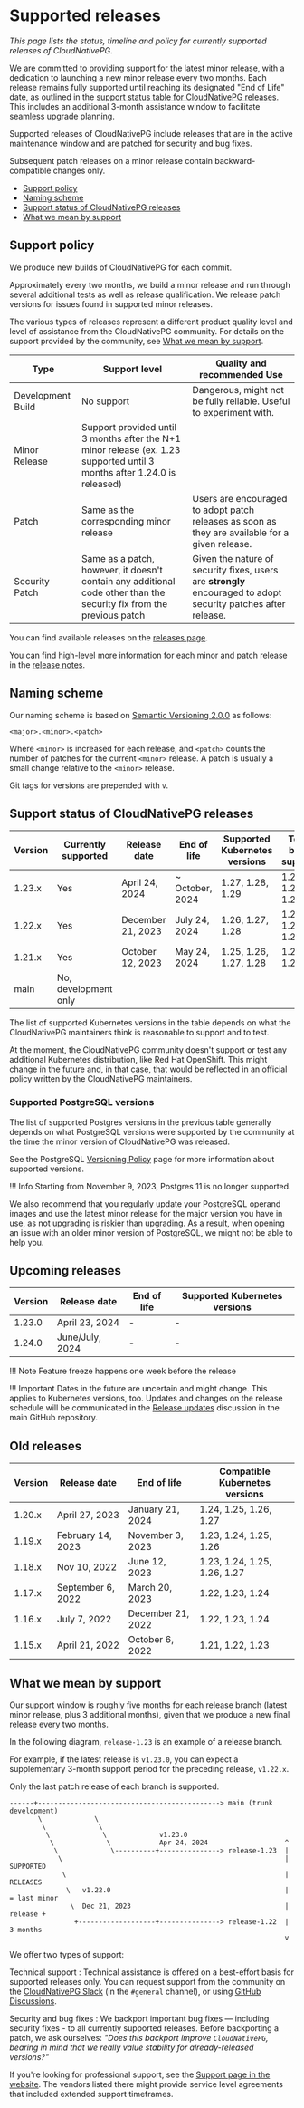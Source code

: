 # Supported releases

<!-- Inspired by https://github.com/istio/istio.io/blob/933b896c/content/en/docs/releases/supported-releases/index.md -->
<!-- Inspired by https://github.com/cert-manager/website/blob/009c5e41/content/docs/installation/supported-releases.md -->

*This page lists the status, timeline and policy for currently supported
releases of CloudNativePG*.

We are committed to providing support for the latest minor release, with a
dedication to launching a new minor release every two months. Each release
remains fully supported until reaching its designated "End of Life" date, as
outlined in the [support status table for CloudNativePG releases](#support-status-of-cloudnativepg-releases).
This includes an additional 3-month assistance window to facilitate seamless
upgrade planning.

Supported releases of CloudNativePG include releases that are in the active
maintenance window and are patched for security and bug fixes.

Subsequent patch releases on a minor release contain backward-compatible changes only.


* [Support policy](#support-policy)
* [Naming scheme](#naming-scheme)
* [Support status of CloudNativePG releases](#support-status-of-cloudnativepg-releases)
* [What we mean by support](#what-we-mean-by-support)

## Support policy

We produce new builds of CloudNativePG for each commit.

Approximately every two months, we build a minor release and run through several
additional tests as well as release qualification. We release patch versions
for issues found in supported minor releases.

The various types of releases represent a different product quality level and
level of assistance from the CloudNativePG community.
For details on the support provided by the community, see
[What we mean by support](#what-we-mean-by-support).

| Type              | Support level                                                                                                         | Quality and recommended Use                                                                                    |
|-------------------|-----------------------------------------------------------------------------------------------------------------------|----------------------------------------------------------------------------------------------------------------|
| Development Build | No support                                                                                                            | Dangerous, might not be fully reliable. Useful to experiment with.                                               |
| Minor Release     | Support provided until 3 months after the N+1 minor release (ex. 1.23 supported until 3 months after 1.24.0 is released)|
| Patch             | Same as the corresponding minor release                                                                               | Users are encouraged to adopt patch releases as soon as they are available for a given release.                |
| Security Patch    | Same as a patch, however, it doesn't contain any additional code other than the security fix from the previous patch | Given the nature of security fixes, users are **strongly** encouraged to adopt security patches after release. |

You can find available releases on the [releases page](https://github.com/cloudnative-pg/cloudnative-pg/releases).

You can find high-level more information for each minor and patch release in the [release notes](release_notes.md).

## Naming scheme

Our naming scheme is based on [Semantic Versioning 2.0.0](https://semver.org/)
as follows:

```
<major>.<minor>.<patch>
```

Where `<minor>` is increased for each release, and `<patch>` counts the number of patches for the
current `<minor>` release. A patch is usually a small change relative to the `<minor>` release.

Git tags for versions are prepended with `v`.

## Support status of CloudNativePG releases

| Version         | Currently supported  | Release date      | End of life         | Supported Kubernetes versions | Tested, but not supported | Supported Postgres versions |
|-----------------|----------------------|-------------------|---------------------|-------------------------------|---------------------------|-----------------------------|
| 1.23.x          | Yes                  | April 24, 2024    | ~ October, 2024     | 1.27, 1.28, 1.29              | 1.23, 1.24, 1.25, 1.26    | 12 - 16                     |
| 1.22.x          | Yes                  | December 21, 2023 | July 24, 2024       | 1.26, 1.27, 1.28              | 1.23, 1.24, 1.25, 1.29    | 12 - 16                     |
| 1.21.x          | Yes                  | October 12, 2023  | May 24, 2024        | 1.25, 1.26, 1.27, 1.28        | 1.23, 1.24, 1.29          | 12 - 16                     |
| main            | No, development only |                   |                     |                               |                           | 12 - 16                     |

The list of supported Kubernetes versions in the table depends on what
the CloudNativePG maintainers think is reasonable to support and to test.

At the moment, the CloudNativePG community doesn't support or test any
additional Kubernetes distribution, like Red Hat OpenShift. This might change
in the future and, in that case, that would be reflected in an official policy
written by the CloudNativePG maintainers.

### Supported PostgreSQL versions

The list of supported Postgres versions in the previous table generally depends on
what PostgreSQL versions were supported by the community at the time the minor
version of CloudNativePG was released.

See the PostgreSQL [Versioning Policy](https://www.postgresql.org/support/versioning/)
page for more information about supported versions.

!!! Info
    Starting from November 9, 2023, Postgres 11 is no longer supported.

We also recommend that you regularly update your PostgreSQL operand images and
use the latest minor release for the major version you have in use, as not upgrading
is riskier than upgrading. As a result, when opening an issue with an older minor
version of PostgreSQL, we might not be able to help you.

## Upcoming releases

| Version         | Release date          | End of life               | Supported Kubernetes versions |
|-----------------|-----------------------|---------------------------|-------------------------------|
| 1.23.0          | April 23, 2024        | -                         | -                             |
| 1.24.0          | June/July, 2024       | -                         | -                             |

!!! Note
    Feature freeze happens one week before the release

!!! Important
    Dates in the future are uncertain and might change. This applies to Kubernetes versions, too.
    Updates and changes on the release schedule will be communicated in the
    [Release updates](https://github.com/cloudnative-pg/cloudnative-pg/discussions/categories/release-updates)
    discussion in the main GitHub repository.

## Old releases

| Version         | Release date      | End of life         | Compatible Kubernetes versions |
|-----------------|-------------------|---------------------|--------------------------------|
| 1.20.x          | April 27, 2023    | January 21, 2024    | 1.24, 1.25, 1.26, 1.27         |
| 1.19.x          | February 14, 2023 | November 3, 2023    | 1.23, 1.24, 1.25, 1.26         |
| 1.18.x          | Nov 10, 2022      | June 12, 2023       | 1.23, 1.24, 1.25, 1.26, 1.27   |
| 1.17.x          | September 6, 2022 | March 20, 2023      | 1.22, 1.23, 1.24               |
| 1.16.x          | July 7, 2022      | December 21, 2022   | 1.22, 1.23, 1.24               |
| 1.15.x          | April 21, 2022    | October 6, 2022     | 1.21, 1.22, 1.23               |

## What we mean by support

Our support window is roughly five months for each release branch (latest
minor release, plus 3 additional months), given that we produce a new final
release every two months.

In the following diagram, `release-1.23` is an example of a release branch.

For example, if the latest release is `v1.23.0`, you can expect a supplementary
3-month support period for the preceding release, `v1.22.x`.

Only the last patch release of each branch is supported.

```diagram
------+---------------------------------------------> main (trunk development)
       \             \
        \             \
         \             \             v1.23.0
          \             \            Apr 24, 2024                   ^
           \             \----------+---------------> release-1.23  |
            \                                                       | SUPPORTED
             \                                                      | RELEASES
              \   v1.22.0                                           | = last minor
               \  Dec 21, 2023                                      |   release +
                +-------------------+---------------> release-1.22  |   3 months
                                                                    v
```

We offer two types of support:

Technical support
:   Technical assistance is offered on a best-effort basis for supported
    releases only. You can request support from the community on the
    [CloudNativePG Slack](https://cloudnativepg.slack.com/) (in the `#general` channel),
    or using [GitHub Discussions](https://github.com/cloudnative-pg/cloudnative-pg/discussions).

Security and bug fixes
:   We backport important bug fixes — including security fixes - to all
    currently supported releases. Before backporting a patch, we ask ourselves:
    *"Does this backport improve `CloudNativePG`, bearing in mind that we really
    value stability for already-released versions?"*

If you're looking for professional support, see the
[Support page in the website](https://cloudnative-pg.io/support/).
The vendors listed there might provide service level agreements that included
extended support timeframes.
